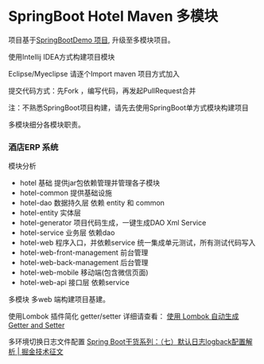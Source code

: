 # SpringBoot Hotel Maven 多模块

项目基于[SpringBootDemo 项目](http://git.duofee.com/zhangmz/SpringBootDemo), 升级至多模块项目。

使用Intellij IDEA方式构建项目模块

Eclipse/Myeclipse 请逐个Import maven 项目方式加入

提交代码方式：先Fork ，编写代码，再发起PullRequest合并

注：不熟悉SpringBoot项目构建，请先去使用SpringBoot单方式模块构建项目

多模块细分各模块职责。

### 酒店ERP 系统
模块分析
- hotel  基础 提供jar包依赖管理并管理各子模块
- hotel-common 提供基础设施
- hotel-dao  数据持久层 依赖 entity 和 common
- hotel-entity 实体层 
- hotel-generator 项目代码生成，一键生成DAO Xml Service
- hotel-service 业务层 依赖dao
- hotel-web  程序入口，并依赖service 统一集成单元测试，所有测试代码写入
- hotel-web-front-management 前台管理
- hotel-web-back-management 后台管理
- hotel-web-mobile 移动端(包含微信页面)
- hotel-web-api 接口层 依赖service

多模块 多web 端构建项目基建。

使用Lombok 插件简化 getter/setter 详细请查看：
[使用 Lombok 自动生成 Getter and Setter](http://www.qtdebug.com/java-lombok/)

多环境切换日志文件配置
[Spring Boot干货系列：（七）默认日志logback配置解析 | 掘金技术征文](https://juejin.im/post/58f86981b123db0062363203)